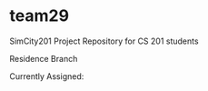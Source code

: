 team29
======

SimCity201 Project Repository for CS 201 students

Residence Branch

Currently Assigned:
